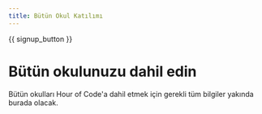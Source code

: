 ```yaml
---
title: Bütün Okul Katılımı
---
```


{{ signup_button }}

# Bütün okulunuzu dahil edin

Bütün okulları Hour of Code'a dahil etmek için gerekli tüm bilgiler yakında burada olacak.